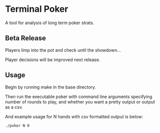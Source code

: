 
Terminal Poker
==============

A tool for analysis of long term poker strats.

## Beta Release

Players limp into the pot and check until the showdown...

Player decisions will be improved next release.

## Usage

Begin by running make in the base directory.

Then run the executable poker with command line arguments specifying number of rounds to play, and whether you want a pretty output or output as a csv.

And example usage for N hands with csv formatted output is below:

    ./poker N 0
